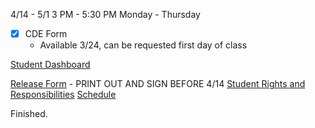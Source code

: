 4/14 - 5/1
3 PM - 5:30 PM
Monday - Thursday
- [x] CDE Form
	- Available 3/24, can be requested first day of class

[Student Dashboard](https://allstar-driveschool.onlinedrivers.education/students/255785)

[Release Form](https://drive.google.com/file/d/1tXoP4pHPhSUeVNXlM1QTzplytVk2h6LI/view)
	- PRINT OUT AND SIGN BEFORE 4/14
[Student Rights and Responsibilities](https://www.in.gov/bmv/licenses-permits-ids/files/responsibilities-driver-ed-students.pdf)
[Schedule](https://docs.google.com/document/d/1CvFGcMcQWBbh6zfr1F3Tby6bOXwJcSJIt6H9eexiImA/edit?_ga=2.31734910.1593283372.1611611625-113837189.1554859220&tab=t.0)

Finished.